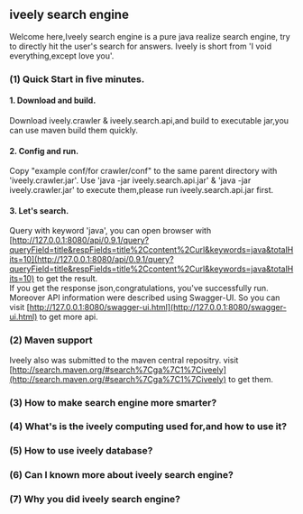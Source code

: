 ## iveely search engine
Welcome here,Iveely search engine is a pure java realize search engine, try to directly hit the user's search for answers.
Iveely is short from 'I void everything,except love you'.
### (1) Quick Start in five minutes.
#### 1. Download and build.
Download iveely.crawler & iveely.search.api,and build to executable jar,you can use maven build them quickly.
#### 2. Config and run.
Copy "example conf/for crawler/conf" to the same parent directory with 'iveely.crawler.jar'.
Use 'java -jar iveely.search.api.jar' & 'java -jar iveely.crawler.jar' to execute them,please run iveely.search.api.jar first.
#### 3. Let's search.
Query with keyword 'java', you can open browser with [http://127.0.0.1:8080/api/0.9.1/query?queryField=title&respFields=title%2Ccontent%2Curl&keywords=java&totalHits=10](http://127.0.0.1:8080/api/0.9.1/query?queryField=title&respFields=title%2Ccontent%2Curl&keywords=java&totalHits=10) to get the result.<br/>
If you get the response json,congratulations, you've successfully run.<br/>
Moreover API information were described using Swagger-UI. So you can visit [http://127.0.0.1:8080/swagger-ui.html](http://127.0.0.1:8080/swagger-ui.html) to get more api.
### (2) Maven support
Iveely also was submitted to the maven central repositry. visit [http://search.maven.org/#search%7Cga%7C1%7Civeely](http://search.maven.org/#search%7Cga%7C1%7Civeely) to get them.
### (3) How to make search engine more smarter?
### (4) What's is the iveely computing used for,and how to use it?
### (5) How to use iveely database?
### (6) Can I known more about iveely search engine?
### (7) Why you did iveely search engine?